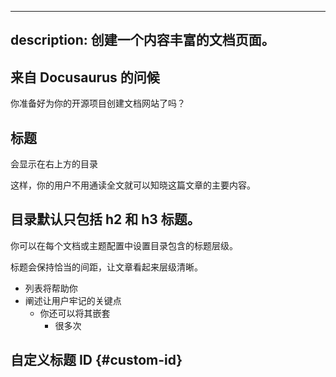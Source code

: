 ----
description: 创建一个内容丰富的文档页面。
---

## 来自 Docusaurus 的问候

你准备好为你的开源项目创建文档网站了吗？

## 标题

会显示在右上方的目录

这样，你的用户不用通读全文就可以知晓这篇文章的主要内容。

## 目录默认只包括 h2 和 h3 标题。

你可以在每个文档或主题配置中设置目录包含的标题层级。

标题会保持恰当的间距，让文章看起来层级清晰。

- 列表将帮助你
- 阐述让用户牢记的关键点
  - 你还可以将其嵌套
    - 很多次

## 自定义标题 ID {#custom-id}

